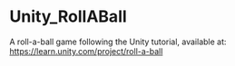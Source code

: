 # Unity_RollABall

A roll-a-ball game following the Unity tutorial, available at: https://learn.unity.com/project/roll-a-ball
